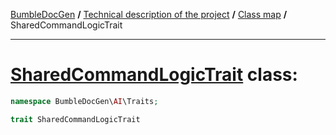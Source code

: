 <!-- {% raw %} -->
<embed> <a href="/docs/README.md">BumbleDocGen</a> <b>/</b> <a href="/docs/tech/readme.md">Technical description of the project</a> <b>/</b> <a href="/docs/tech/map.md">Class map</a> <b>/</b> SharedCommandLogicTrait<hr> </embed>

<h1>
    <a href="https://github.com/bumble-tech/bumble-doc-gen/blob/master/src/AI/Traits/SharedCommandLogicTrait.php#L18">SharedCommandLogicTrait</a> class:
</h1>





```php
namespace BumbleDocGen\AI\Traits;

trait SharedCommandLogicTrait
```

















<!-- {% endraw %} -->